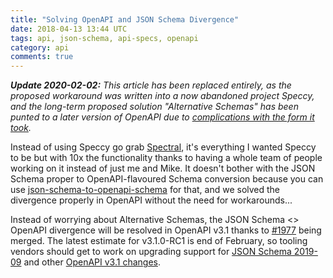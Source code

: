 ```yaml
---
title: "Solving OpenAPI and JSON Schema Divergence"
date: 2018-04-13 13:44 UTC
tags: api, json-schema, api-specs, openapi
category: api
comments: true
---
```


_**Update 2020-02-02:** This article has been replaced entirely, as the proposed workaround was written into a now abandoned project Speccy, and the long-term proposed solution "Alternative Schemas" has been punted to a later version of OpenAPI due to [complications with the form it took](https://github.com/OAI/OpenAPI-Specification/issues/1943)._

Instead of using Speccy go grab [Spectral](https://stoplight.io/spectral/), it's everything I wanted Speccy to be but with 10x the functionality thanks to having a whole team of people working on it instead of just me and Mike. It doesn't bother with the JSON Schema proper to OpenAPI-flavoured Schema conversion because you can use [json-schema-to-openapi-schema](https://github.com/openapi-contrib/json-schema-to-openapi-schema) for that, and we solved the divergence properly in OpenAPI without the need for workarounds...

Instead of worrying about Alternative Schemas, the JSON Schema <> OpenAPI divergence will be resolved in OpenAPI v3.1 thanks to [#1977](https://github.com/OAI/OpenAPI-Specification/pull/1977) being merged. The latest estimate for v3.1.0-RC1 is end of February, so tooling vendors should get to work on upgrading support for [JSON Schema 2019-09](https://json-schema.org/specification.html) and other [OpenAPI v3.1 changes](https://github.com/OAI/OpenAPI-Specification/blob/v3.1.0-dev/versions/3.1.0.md).
